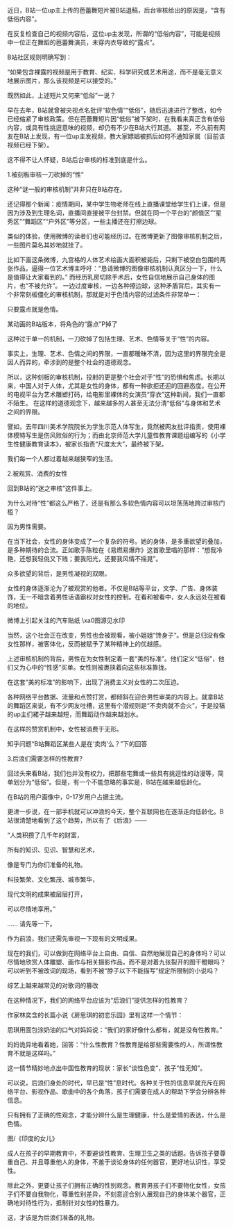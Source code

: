 

近日，B站一位up主上传的芭蕾舞短片被B站退稿，后台审核给出的原因是，“含有低俗内容”。

在反复检查自己的视频内容后，这位up主发现，所谓的“低俗内容”，可能是视频中一位正在舞蹈的芭蕾舞演员，未穿内衣导致的“露点”。 

B站社区规则明确写到：

“如果包含裸露的视频是用于教育、纪实、科学研究或艺术用途，而不是毫无意义地展示图片，那么该视频是可以接受的。”

既然如此，上述短片又何来“低俗”一说？

早在去年，B站就曾被央视点名批评“软色情”“低俗”，随后迅速进行了整改，如今已经缩紧了审核政策。但在芭蕾舞短片因“低俗”被下架时，在我看来真正含有低俗内容，或具有性挑逗意味的视频，却仍有不少在B站大行其道。 甚至，不久前有网友在B站上发现，有一位up主发视频，教大家嫖娼被抓后如何不通知家属（目前该视频已经下架）。

这不得不让人怀疑，B站后台审核的标准到底是什么。

1.被刻板审核一刀砍掉的“性”

这种“谜一般的审核机制”并非只在B站存在。

还记得那个新闻：疫情期间，某中学生物老师在线上直播课堂给学生们上课，但是因为涉及到生理名词，直播间直接被平台封禁。但就在同一个平台的“颜值区”“星秀区”“舞蹈区”“户外区”等分区，一些主播还在打擦边球。

类似的体验，使用微博的读者们也可能经历过。在微博更新了图像审核机制之后，一些图片莫名其妙地就挂了。

比如下面这条微博，九宫格的人体艺术绘画大面积被毙后，只剩下被空白包围的两张作品，逼得一位艺术博主呼吁：“恳请微博的图像审核机制认真区分一下，什么是值得让大家看到的。” 而经历乳房切除手术后，女性自信地展示自己身体的图片，也“不被允许”。 一边过度审核，一边各种擦边球，这种矛盾背后，其实有一个非常刻板僵化的审核机制，那就是对于色情内容的过滤条件非常单一：

只要露点就是色情。

某动画的B站版本，将角色的“露点”P掉了

这种过于单一的机制，一刀砍掉了包括生理、艺术、色情等关于“性”的内容。

事实上，生理、艺术、色情之间的界限，一直都暧昧不清，因为这里的界限完全是因人而异的，牵涉到的是整个社会的道德观念。

所以，这种刻板的审核机制，投射的更是整个社会对于“性”的恐惧和焦虑。长期以来，中国人对于人体，尤其是女性的身体，都有一种欲拒还迎的回避态度。在公开的电视平台为艺术雕塑打码，给电影里裸体的女演员“穿衣”这种新闻，我们一直都不陌生。 在这样的道德观念下，越来越多的人甚至无法分清“低俗”与身体和艺术之间的界限。

譬如，去年四川美术学院院长为学生示范人体写生，竟然被网友批评指责，使用裸体模特写生是伤风败俗的行为；而由北京师范大学儿童性教育课题组编写的《小学生性健康教育读本》，被家长指责“尺度太大”，最终被下架。

我们每一个人都过着越来越狭窄的生活。

2.被观赏、消费的女性

回到B站的“迷之审核”这件事上。

为什么对待“性”都这么严格了，还是有那么多软色情内容可以坦荡荡地跨过审核门槛？

因为男性需要。

在当下社会，女性的身体变成了一个复杂的符号。她的身体，是多重欲望的叠加，是多种期待的合流。正如歌手陈粒在《易燃易爆炸》这首歌里唱的那样：“想我冷艳，还想我轻佻又下贱；要我阳光，还要我风情不摇晃”。

众多欲望的背后，是男性凝视的双眼。

女性的身体逐渐沦为了被观赏的他者。不仅是B站等平台，文学、广告、身体装饰，无一不暗含着男性话语霸权对女性的控制。在看和被看中，女人永远处在被看的地位。

微博上引起关注的汽车贴纸 \xa0图源见水印

当然，这个社会正在改变，男性也会被观看，被小姐姐“馋身子”。但是总归没有像女性那样，被客体化，反而被赋予了某种精神上的优越感。

上述审核机制的背后，男性在为女性制定着一套“美的标准”。他们定义“低俗”，他们又为心中的“性感”买单。女性则被裹挟着向这些标准靠拢。

在这套“美的标准”的影响下，出现了消费主义对女性的二次压迫。

各种网络平台数据、流量和点赞打赏，都倾斜在迎合男性审美的内容上。就拿B站的舞蹈区来说，有不少网友吐槽，这里有个潜规则是“不卖肉就不会火”，于是投稿的up主们裙子越来越短，而舞蹈动作越来越划水。

在这样的赞赏机制中，女性被消费于无形。

知乎问题“B站舞蹈区某些人是在‘卖肉’么？”下的回答

3.后浪们需要怎样的性教育?

回过头来看B站，我们也并没有权力，把那些宅舞或一些具有挑逗性的动漫等，简单划分为“低俗”。但是，有一个不能忽略的事实是，B站在越来越低龄化。

在B站的用户画像中，0-17岁用户占据主流。

更进一步说，在一部手机就可以冲浪的今天，整个互联网也在逐渐走向低龄化。B站很清楚地看到了这个趋势，所以有了《后浪》——

“人类积攒了几千年的财富，

所有的知识、见识、智慧和艺术，

像是专门为你们准备的礼物。

科技繁荣、文化繁茂、城市繁华，

现代文明的成果被层层打开，

可以尽情地享用。”

…… 请先等一下。

作为前浪，我们还需先审视一下现有的文明成果。

现在的我们，可以做到在网络平台上自由、自信、自然地展现自己的身体吗？可以尽情地欣赏人体雕塑、画作与相关摄影作品，而不是对着九张裂开的图干瞪眼吗？可以听到不被改词的现场，看到不被“脖子以下不能描写”规定所限制的小说吗？

综艺上越来越常见的对歌词的篡改

在这种情况下，我们的网络平台应该为“后浪们”提供怎样的性教育？

作家林奕含的长篇小说《房思琪的初恋乐园》里有这样一个情节：

思琪用面包涂奶油的口气对妈妈说：“我们的家好像什么都有，就是没有性教育。”

妈妈诡异地看着她，回答：“什么性教育？性教育是给那些需要性的人，所谓性教育不就是这样吗。”

这一情节精妙地点出中国性教育的现状：家长“谈性色变”，孩子“性无知”。

可以说，后浪们身处的时代，早已是“性”息时代。各种关于性的信息早就充斥在网络平台、影视作品、歌曲中的各个角落，孩子们需要在成人的帮助下学会分辨各种信息。

只有拥有了正确的性观念，才能分辨什么是生理健康，什么是爱情的表达，什么是色情。

图/《印度的女儿》

成人在孩子的早期教育中，不要避谈性教育、生理卫生之类的话题。告诉孩子要尊重自己、并且尊重他人的身体，不羞于谈论身体的任何器官，更好地认识性，享受性。

除此之外，更要让孩子们拥有正确的性别观念。教育男孩子们不要物化女性，女孩子们不要自我物化，尊重性别差异，不刻意迎合别人展现自己的身体某个器官，正确地对待性行为，抵制针对女性的性暴力。

这，才该是为后浪们准备的礼物。 


